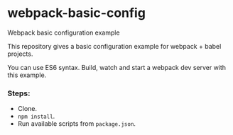 # webpack-basic-config
Webpack basic configuration example

This repository gives a basic configuration example for webpack + babel projects.

You can use ES6 syntax. Build, watch and start a webpack dev server with this example.

### Steps:

- Clone.
- `npm install`.
- Run available scripts from `package.json`.
